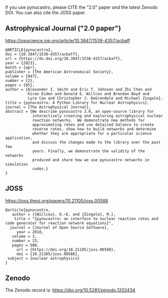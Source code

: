 If you use pynucastro, please CITE the "2.0" paper _and_ the latest
Zenodo DOI.  You can also cite the JOSS paper.


## Astrophysical Journal ("2.0 paper")

https://iopscience.iop.org/article/10.3847/1538-4357/acbaff


```
@ARTICLE{pynucastro2,
doi = {10.3847/1538-4357/acbaff},
url = {https://dx.doi.org/10.3847/1538-4357/acbaff},
year = {2023},
month = {apr},
publisher = {The American Astronomical Society},
volume = {947},
number = {2},
pages = {65},
author = {Alexander I. Smith and Eric T. Johnson and Zhi Chen and
          Kiran Eiden and Donald E. Willcox and Brendan Boyd and
          Lyra Cao and Christopher J. DeGrendele and Michael Zingale},
title = {pynucastro: A Python Library for Nuclear Astrophysics},
journal = {The Astrophysical Journal},
abstract = {We describe pynucastro 2.0, an open-source library for
            interactively creating and exploring astrophysical nuclear
            reaction networks.  We demonstrate new methods for
            approximating rates and use detailed balance to create
            reverse rates, show how to build networks and determine
            whether they are appropriate for a particular science application,
            and discuss the changes made to the library over the past few
            years. Finally, we demonstrate the validity of the networks
            produced and share how we use pynucastro networks in simulation
            codes.}
}
```


## JOSS

https://joss.theoj.org/papers/10.21105/joss.00588

```
@article{pynucastro,
   author = {{Willcox}, D.~E. and {Zingale}, M.},
    title = "{pynucastro: an interface to nuclear reaction rates and code generator for reaction network equations}",
  journal = {Journal of Open Source Software},
     year = 2018,
   volume = 3,
   number = 23,
   pages = 588,
     url = {https://doi.org/10.21105/joss.00588},
     doi = {10.21105/joss.00588},
 subject = {nuclear astrophysics}
}
```

## Zenodo

The Zenodo record is:
https://doi.org/10.5281/zenodo.1202434
